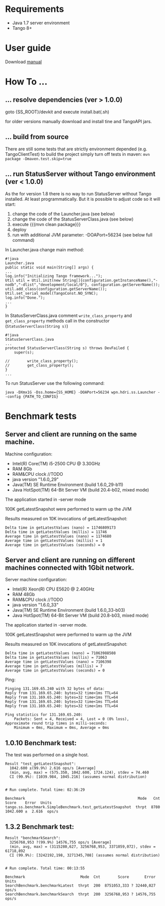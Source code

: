 # Requirements

* Java 1.7 server environment
* Tango 8+

# User guide

Download [manual](https://bitbucket.org/hzgwpn/statusserver/downloads/StatusServerUserManual.pdf)

# How To ... 

## ... resolve dependencies (ver > 1.0.0)
goto {SS_ROOT}/devkit and execute install.bat(.sh)

for older versions manually download and install tine and TangoAPI jars. 

## ... build from source

There are still some tests that are strictly environment depended (e.g. TangoClientTest) to build the project simply turn off tests in maven: ```mvn package -Dmaven.test.skip=true```

## ... run StatusServer without Tango environment (ver < 1.0.0)

As the for version 1.8 there is no way to run StatusServer without Tango installed. At least programmatically. But it is possible to adjust code so it will start:

1. change the code of the Launcher.java (see below)
2. change the code of the StatusServerClass.java (see below)
3. execute {{{mvn clean package}}}
4. deploy
5. run with additional JVM parameter:  -DOAPort=56234 (see below full command)

In Launcher.java change main method:

```
#!java
Launcher.java
public static void main(String[] args) {
...
log.info("Initializing Tango framework...");
Util util = Util.init(new String[]{configuration.getInstanceName(),"-nodb","-dlist","development/local/0"}, configuration.getServerName());
util.add_class(configuration.getServerName());
Util.set_serial_model(TangoConst.NO_SYNC);
log.info("Done.");
...
}
```

In StatusServerClass.java comment ```write_class_property``` and ```get_class_property``` methods call in the constructor (```StatusServerClass(String s)```)

```
#!java
StatusServerClass.java
...
protected StatusServerClass(String s) throws DevFailed {
    super(s);

//        write_class_property();
//        get_class_property();
}
...
```

To run StatusServer use the following command:
```
java -DXmx1G -Dss.home={SS_HOME} -DOAPort=56234 wpn.hdri.ss.Launcher --config {PATH_TO_CONFIG}
```

# Benchmark tests 

## Server and client are running on the same machine.

Machine configuration:
* Intel(R) Core(TM) i5-2500 CPU @ 3.30GHz
* RAM 8Gb
* RAM&CPU clock //TODO
* java version "1.6.0_29"
* Java(TM) SE Runtime Environment (build 1.6.0_29-b11)
* Java HotSpot(TM) 64-Bit Server VM (build 20.4-b02, mixed mode)

The application started in -server mode

100K getLatestSnapshot were performed to warm up the JVM 

Results measured on 10K invocations of getLatestSnapshot:

```
Delta time in getLatestValues (nano) = 11746809173
Delta time in getLatestValues (millis) = 11746
Average time in getLatestValues (nano) = 1174680
Average time in getLatestValues (millis) = 1
Average time in getLatestValues (seconds) = 0
```

## Server and client are running on different machines connected with 1Gbit network.

Server machine configuration:

* Intel(R) Xeon(R) CPU E5620  @ 2.40GHz
* RAM 48Gb
* RAM&CPU clock //TODO
* java version "1.6.0_33"
* Java(TM) SE Runtime Environment (build 1.6.0_33-b03)
* Java HotSpot(TM) 64-Bit Server VM (build 20.8-b03, mixed mode)

The application started in -server mode.

100K getLatestSnapshot were performed to warm up the JVM 

Results measured on 10K invocations of getLatestSnapshot:

```
Delta time in getLatestValues (nano) = 71063988508
Delta time in getLatestValues (millis) = 71063
Average time in getLatestValues (nano) = 7106398
Average time in getLatestValues (millis) = 7
Average time in getLatestValues (seconds) = 0
```

Ping:
```
Pinging 131.169.65.240 with 32 bytes of data:
Reply from 131.169.65.240: bytes=32 time<1ms TTL=64
Reply from 131.169.65.240: bytes=32 time<1ms TTL=64
Reply from 131.169.65.240: bytes=32 time<1ms TTL=64
Reply from 131.169.65.240: bytes=32 time<1ms TTL=64

Ping statistics for 131.169.65.240:
    Packets: Sent = 4, Received = 4, Lost = 0 (0% loss),
Approximate round trip times in milli-seconds:
    Minimum = 0ms, Maximum = 0ms, Average = 0ms
```


## 1.0.10 Benchmark test:

The test was performed on a single host.

```
Result "test_getLatestSnapshot":
  1042.600 ±(99.9%) 2.616 ops/s [Average]
  (min, avg, max) = (575.350, 1042.600, 1724.124), stdev = 74.460
  CI (99.9%): [1039.984, 1045.216] (assumes normal distribution)


# Run complete. Total time: 02:36:29

Benchmark                                                   Mode   Cnt     Score    Error  Units
tango.ss.benchmark.SimpleBenchmark.test_getLatestSnapshot  thrpt  8780  1042.600 ±  2.616  ops/s
```

## 1.3.2 Benchmark test:


```
Result "benchmarkSearch":
  3256768,953 ?(99.9%) 14576,755 ops/s [Average]
  (min, avg, max) = (3115280,627, 3256768,953, 3371059,072), stdev = 61718,892
  CI (99.9%): [3242192,198, 3271345,708] (assumes normal distribution)


# Run complete. Total time: 00:13:55

Benchmark                         Mode  Cnt        Score       Error  Units
SearchBenchmark.benchmarkLatest  thrpt  200  8751053,333 ? 32440,027  ops/s
SearchBenchmark.benchmarkSearch  thrpt  200  3256768,953 ? 14576,755  ops/s

```